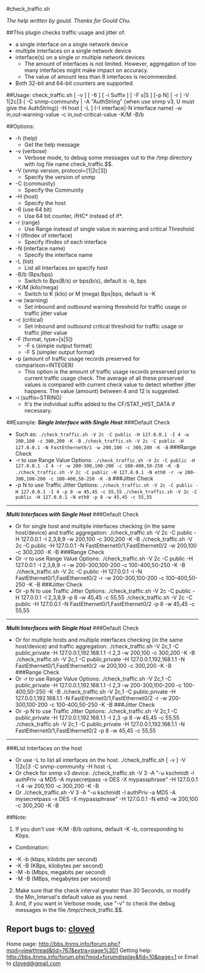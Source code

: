 #check_traffic.sh

*The help written by gould. Thanks for Gould Chu.*

##This plugin checks traffic usage and jitter of:
- a single interface on a single network device
- multiple interfaces on a single network device
- interface(s) on a single or multiple network devices
	* The amount of interfaces is not limited. However, aggregation of too many interfaces might make impact on accuracy. 
	* The value of amount less than 8 interfaces is recommended.
- Both 32-bit and 64-bit counters are supported.

##Usage:
	check_traffic.sh [ -v ] [ -6 ] [ -i Suffix ] [ -F s|S ] [-p N] [ -r ] -V 1|2c|3 ( -C snmp-community | -A "AuthString" (when use snmp v3, U must give the AuthString)) -H host [ -L ] (-I interface|-N interface name) -w in,out-warning-value  -c in,out-critical-value -K/M -B/b

##Options:
- -h (help)
	* Get the help message
- -v (verbose)
	* Verbose mode, to debug some messages out to the /tmp directory with log file name check\_traffic.$$.
- -V (snmp version, protocol=[1|2c|3])
	* Specify the version of snmp
- -C (community)
	* Specify the Community
- -H (host)
	* Specify the host
- -6 (use 64 bit)
	* Use 64 bit counter, ifHC\*  instead of if\*.
- -r (range)
	* Use Range instead of single value in warning and critical Threshold
- -I (ifIndex of interface)
	* Specify ifIndex of each interface
- -N (interface name)
	* Specify the interface name
- -L (list)
	* List all Interfaces on specify host
- -B/b (Bps/bps)
	* Switch to Bps(B/s) or bps(b/s), default is -b, bps
- -K/M (kilo/mega)
	* Switch to K (kilo) or M (mega) Bps|bps, default is -K
- -w (warning)
	* Set inbound and outbound warning threshold for traffic usage or traffic jitter value
- -c (critical)
	* Set inbound and outbound critical threshold for traffic usage or traffic jitter value
- -F (format, type=[s|S])
	* -F s (simple output format)
	* -F S (simpler output format)
- -p (amount of traffic usage records preserved for comparison=INTEGER)
	* This option is the amount of traffic usage records preserved prior to current traffic usage check. The average of all these preserved values is compared with current check value to detect whether jitter happens. The value (amount) between 4 and 12 is suggested.
- -i	(suffix=STRING)
	* It's the individual suffix added to the CF/STAT_HIST_DATA if necessary.

##Example:
***Single Interface with Single Host***
###Default Check
- Such as:
`./check_traffic.sh -V 2c -C public -H 127.0.0.1 -I 4 -w 200,100 -c 300,200 -K -B`
`./check_traffic.sh -V 2c -C public -H 127.0.0.1 -N FastEthernet0/1 -w 200,100 -c 300,200 -K -B`
###Range Check
- \-r to use Range Value Options:
`./check_traffic.sh -V 2c -C public -H 127.0.0.1 -I 4 -r -w 200-300,100-200 -c 100-400,50-250 -K -B`
`./check_traffic.sh -V 2c -C public -H 127.0.0.1 -N eth0 -r -w 200-300,100-200 -c 100-400,50-250 -K -B`
###Jitter Check 
- \-p N to use Traffic Jitter Options:
`./check_traffic.sh -V 2c -C public -H 127.0.0.1 -I 4 -p 8 -w 45,45 -c 55,55`
`./check_traffic.sh -V 2c -C public -H 127.0.0.1 -N eth0 -p 8 -w 45,45 -c 55,55`

-------------------------------------

***Multi Interfaces with Single Host***
###Default Check
- Or for single host and multiple interfaces checking (in the same host/device) and traffic aggregation:
		./check_traffic.sh -V 2c -C public -H 127.0.0.1 -I 2,3,8,9 -w 200,100 -c 300,200 -K -B
		./check_traffic.sh -V 2c -C public -H 127.0.0.1 -N FastEthernet0/1,FastEthernet0/2 -w 200,100 -c 300,200 -K -B
###Range Check
- Or -r to use Range Value Options:
	./check_traffic.sh -V 2c -C public -H 127.0.0.1 -I 2,3,8,9 -r -w 200-300,100-200 -c 100-400,50-250 -K -B
	./check_traffic.sh -V 2c -C public -H 127.0.0.1 -I -N FastEthernet0/1,FastEthernet0/2 -r -w 200-300,100-200 -c 100-400,50-250 -K -B
###Jitter Check
- Or -p N to use Traffic Jitter Options:
	./check_traffic.sh -V 2c -C public -H 127.0.0.1 -I 2,3,8,9 -p 8 -w 45,45 -c 55,55
	./check_traffic.sh -V 2c -C public -H 127.0.0.1 -N FastEthernet0/1,FastEthernet0/2 -p 8 -w 45,45 -c 55,55

-------------------------------------

***Multi Interfaces with Single Host***
###Default Check
- Or for multiple hosts and multiple interfaces checking (in the same host/device) and traffic aggregation:
	./check_traffic.sh -V 2c,1 -C public,private -H 127.0.0.1,192.168.1.1 -I 2,3 -w 200,100 -c 300,200 -K -B
	./check_traffic.sh -V 2c,1 -C public,private -H 127.0.0.1,192,168.1.1 -N FastEthernet0/1,FastEthernet0/2 -w 200,100 -c 300,200 -K -B
###Range Check
- Or -r to use Range Value Options:
	./check_traffic.sh -V 2c,1 -C public,private -H 127.0.0.1,192.168.1.1 -I 2,3 -w 200-300,100-200 -c 100-400,50-250 -K -B
	./check_traffic.sh -V 2c,1 -C public,private -H 127.0.0.1,192.168.1.1 -N FastEthernet0/1,FastEthernet0/2 -r -w 200-300,100-200 -c 100-400,50-250 -K -B
###Jitter Check
- Or -p N to use Traffic Jitter Options:
	./check_traffic.sh -V 2c,1 -C public,private -H 127.0.0.1,192.168.1.1 -I 2,3 -p 8 -w 45,45 -c 55,55
	./check_traffic.sh -V 2c,1 -C public,private -H 127.0.0.1,192.168.1.1 -N FastEthernet0/1,FastEthernet0/2 -p 8 -w 45,45 -c 55,55

-------------------------------------

###List Interfaces on the host
- Or use -L to list all interfaces on the host.
	./check_traffic.sh [ -v ] -V 1|2c|3 -C snmp-community -H host -L
- Or check for snmp v3 device:
	./check_traffic.sh -V 3 -A "-u kschmidt -l authPriv -a MD5 -A mysecretpass -x DES -X mypassphrase" -H 127.0.0.1 -I 4 -w 200,100 -c 300,200 -K -B
- Or
	./check_traffic.sh -V 3 -A "-u kschmidt -l authPriv -a MD5 -A mysecretpass -x DES -X mypassphrase" -H 127.0.0.1 -N eth0 -w 200,100 -c 300,200 -K -B

##Note:
1. If you don't use -K/M -B/b options, default -K -b, corresponding to Kbps.
- Combination:
+ -K -b (kbps, kilobits per second)
+ -K -B (KBps, kilobytes per second)
+ -M -b (Mbps, megabits per second)
+ -M -B (MBps, megabytes per second)
2. Make sure that the check interval greater than 30 Seconds, or modify the Min_Interval's default value as you need. 
3. And, if you want in Verbose mode, use "-v" to check the debug messages in the file /tmp/check_traffic.$$.

## Report bugs to: [cloved](cloved@gmail.com)
Home page: <http://bbs.itnms.info/forum.php?mod=viewthread&tid=767&extra=page%3D1>
Getting help: <http://bbs.itnms.info/forum.php?mod=forumdisplay&fid=10&page=1> or Email to cloved@gmail.com
